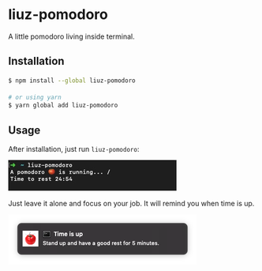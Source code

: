 # liuz-pomodoro

A little pomodoro living inside terminal. 

## Installation

```sh
$ npm install --global liuz-pomodoro

# or using yarn
$ yarn global add liuz-pomodoro
```

## Usage

After installation, just run `liuz-pomodoro`:

![running](./assets/running.jpg)

Just leave it alone and focus on your job. It will remind you when time is up.

![screenshot](./assets/screenshot.png)
